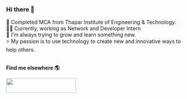 ### Hi there 👋

🔭 Completed MCA from Thapar Institute of Engineering & Technology. <br>
👩‍💻 Currently, working as Network and Developer Intern <br>
🌱 I'm always trying to grow and learn something new. <br>
⚡ My passion is to use technology to create new and innovative ways to help others. <br><BR>

<b> Find me elsewhere 🌎 <b>

<a href="https://www.linkedin.com/in/ritika-bhardwaj-757154171/"> 
<img src="https://user-images.githubusercontent.com/65389514/185229881-904fbef3-3cc3-4619-aab5-d1f2c5396465.png" width="190" height="40" />
</a>

